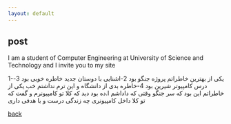 ```yaml
---
layout: default
---
```


##  post

I am a student of Computer Engineering at University of Science and Technology and I invite you to my site

1-یکی از بهترین خاطراتم پروژه جنگو بود
2-اشنایی با دوستان جدید خاطره خوبی بود
3-درس کامپیوتر شیرین بود
4-خاطره بدی از دانشگاه و این ترم نداشتم
خب یکی از خاطراتم این بود که سر جنگو وقتی که داداشم ا.ده بود دید که کلا تو کامپیونرم و گفت که تو کلا داخل کامپیونری چه زندگی درست و با هدفی داری



[back](./)
